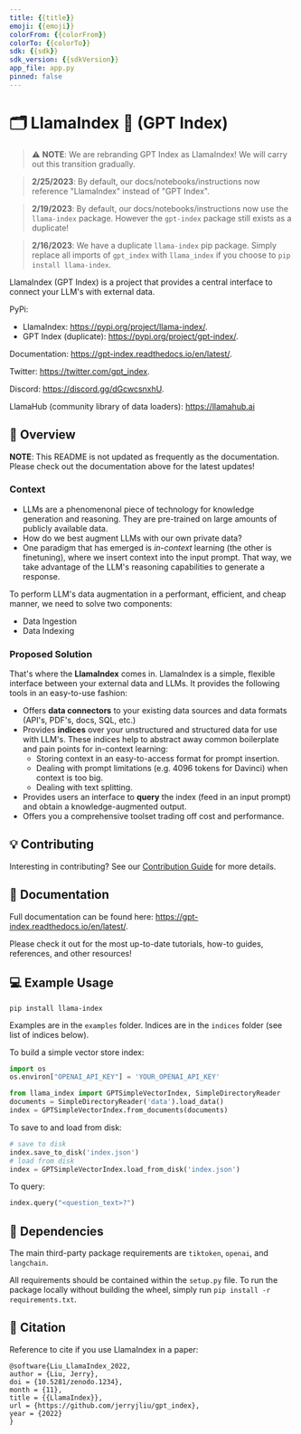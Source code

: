 ```yaml
---
title: {{title}}
emoji: {{emoji}}
colorFrom: {{colorFrom}}
colorTo: {{colorTo}}
sdk: {{sdk}}
sdk_version: {{sdkVersion}}
app_file: app.py
pinned: false
---
```


# 🗂️ LlamaIndex 🦙 (GPT Index)

> ⚠️ **NOTE**: We are rebranding GPT Index as LlamaIndex! We will carry out this transition gradually.

> **2/25/2023**: By default, our docs/notebooks/instructions now reference "LlamaIndex"
instead of "GPT Index".

> **2/19/2023**: By default, our docs/notebooks/instructions now use the `llama-index` package. However the `gpt-index` package still exists as a duplicate!

> **2/16/2023**: We have a duplicate `llama-index` pip package. Simply replace all imports of `gpt_index` with `llama_index` if you choose to `pip install llama-index`.

LlamaIndex (GPT Index) is a project that provides a central interface to connect your LLM's with external data.

PyPi: 
- LlamaIndex: https://pypi.org/project/llama-index/.
- GPT Index (duplicate): https://pypi.org/project/gpt-index/.

Documentation: https://gpt-index.readthedocs.io/en/latest/.

Twitter: https://twitter.com/gpt_index.

Discord: https://discord.gg/dGcwcsnxhU.

LlamaHub (community library of data loaders): https://llamahub.ai

## 🚀 Overview

**NOTE**: This README is not updated as frequently as the documentation. Please check out the documentation above for the latest updates!

### Context
- LLMs are a phenomenonal piece of technology for knowledge generation and reasoning. They are pre-trained on large amounts of publicly available data.
- How do we best augment LLMs with our own private data?
- One paradigm that has emerged is *in-context* learning (the other is finetuning), where we insert context into the input prompt. That way,
we take advantage of the LLM's reasoning capabilities to generate a response.

To perform LLM's data augmentation in a performant, efficient, and cheap manner, we need to solve two components:
- Data Ingestion
- Data Indexing

### Proposed Solution

That's where the **LlamaIndex** comes in. LlamaIndex is a simple, flexible interface between your external data and LLMs. It provides the following tools in an easy-to-use fashion:

- Offers **data connectors** to your existing data sources and data formats (API's, PDF's, docs, SQL, etc.)
- Provides **indices** over your unstructured and structured data for use with LLM's. 
These indices help to abstract away common boilerplate and pain points for in-context learning:
   - Storing context in an easy-to-access format for prompt insertion.
   - Dealing with prompt limitations (e.g. 4096 tokens for Davinci) when context is too big.
   - Dealing with text splitting.
- Provides users an interface to **query** the index (feed in an input prompt) and obtain a knowledge-augmented output.
- Offers you a comprehensive toolset trading off cost and performance.


## 💡 Contributing

Interesting in contributing? See our [Contribution Guide](CONTRIBUTING.md) for more details.

## 📄 Documentation

Full documentation can be found here: https://gpt-index.readthedocs.io/en/latest/. 

Please check it out for the most up-to-date tutorials, how-to guides, references, and other resources! 


## 💻 Example Usage

```
pip install llama-index
```

Examples are in the `examples` folder. Indices are in the `indices` folder (see list of indices below).

To build a simple vector store index:
```python
import os
os.environ["OPENAI_API_KEY"] = 'YOUR_OPENAI_API_KEY'

from llama_index import GPTSimpleVectorIndex, SimpleDirectoryReader
documents = SimpleDirectoryReader('data').load_data()
index = GPTSimpleVectorIndex.from_documents(documents)
```

To save to and load from disk:
```python
# save to disk
index.save_to_disk('index.json')
# load from disk
index = GPTSimpleVectorIndex.load_from_disk('index.json')
```

To query:
```python
index.query("<question_text>?")
```

## 🔧 Dependencies

The main third-party package requirements are `tiktoken`, `openai`, and `langchain`.

All requirements should be contained within the `setup.py` file. To run the package locally without building the wheel, simply run `pip install -r requirements.txt`. 


## 📖 Citation

Reference to cite if you use LlamaIndex in a paper:

```
@software{Liu_LlamaIndex_2022,
author = {Liu, Jerry},
doi = {10.5281/zenodo.1234},
month = {11},
title = {{LlamaIndex}},
url = {https://github.com/jerryjliu/gpt_index},
year = {2022}
}
```
